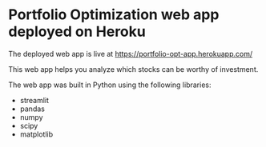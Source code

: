 # Portfolio Optimization web app deployed on Heroku

The deployed web app is live at https://portfolio-opt-app.herokuapp.com/

This web app helps you analyze which stocks can be worthy of investment.

The web app was built in Python using the following libraries:
* streamlit
* pandas
* numpy
* scipy
* matplotlib
